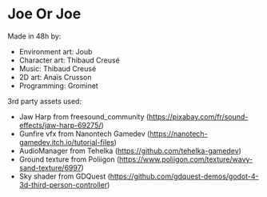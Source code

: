 # Joe Or Joe

Made in 48h by:

- Environment art: Joub
- Character art: Thibaud Creusé
- Music: Thibaud Creusé
- 2D art: Anaïs Crusson
- Programming: Grominet

3rd party assets used:

- Jaw Harp from freesound_community (https://pixabay.com/fr/sound-effects/jaw-harp-69275/)
- Gunfire vfx from Nanontech Gamedev (https://nanotech-gamedev.itch.io/tutorial-files)
- AudioManager from Tehelka (https://github.com/tehelka-gamedev)
- Ground texture from Poliigon (https://www.poliigon.com/texture/wavy-sand-texture/6997)
- Sky shader from GDQuest (https://github.com/gdquest-demos/godot-4-3d-third-person-controller)
